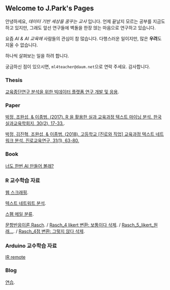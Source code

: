 ## Welcome to J.Park's Pages

안녕하세요, _데이터 기반 세상을 꿈꾸는 교사_ 입니다. 언제 끝날지 모르는 공부를 지금도 하고 있지만, 그래도 앞선 연구들에 벽돌을 한장 얹는 마음으로 연구하고 있습니다. 

요즘 _AI & AI 교육에_ 사람들의 관심이 참 많습니다. 다행스러운 일이지만, 많은 **우려**도 지울 수 없습니다. 

하나씩 살펴보는 일을 하려 합니다. 

궁금하신 점이 있으시면, `ml4teacher@daum.net`으로 연락 주세요. 감사합니다.



### Thesis
[교육종단연구 분석을 위한 빅데이터 플랫폼 연구 개발 및 응용](http://www.riss.or.kr/search/detail/DetailView.do?p_mat_type=be54d9b8bc7cdb09&control_no=b0f770ce8948e20bffe0bdc3ef48d419).

### Paper
[박정, 조완섭, & 이종범. (2017). R 을 활용한 실과 교육과정 텍스트 마이닝 분석. 한국실과교육학회지, 30(2), 17-33.](https://www.dbpia.co.kr/journal/articleDetail?nodeId=NODE07231534).

[박정, 김진혁, 조완섭, & 이종범. (2018). 고등학교 [진로와 직업] 교육과정 텍스트 네트워크 분석. 진로교육연구, 31(1), 63-80.](https://www.dbpia.co.kr/journal/articleDetail?nodeId=NODE07408574)

### Book
[너도 한번 AI 만들어 볼래?](http://www.yes24.com/Product/Goods/90445270)

### R 교수학습 자료
[웹 스크래핑](https://refree.github.io/Web_Scraping/).

[텍스트 네트워트 분석](https://refree.github.io/text_network/).

[스펨 메일 분류](https://refree.github.io/Spam_mail/).

[문항반응이론 Rasch](https://refree.github.io/rasch). / [Rasch_4 likert 변환: 보통이다 삭제](https://refree.github.io/Rasch_1). / [Rasch_5_likert_원래...](https://refree.github.io/rasch_5scale). / [Rasch_4점 변환: 그렇지 않다 삭제](https://refree.github.io/rasch_4_1).

### Arduino 교수학습 자료
[IR remote](https://refree.github.io/text/)

### Blog
[연습](https://github.com/refree/blog_2020_08_19).

```markdown
```
